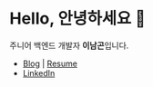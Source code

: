 # Hello, 안녕하세요 🙌

주니어 백엔드 개발자 <b>이남곤</b>입니다.

- [Blog](https://ng-lee.github.io/) | [Resume](https://ng-lee.notion.site/)
- [LinkedIn](https://www.linkedin.com/in/namgonlee/)
